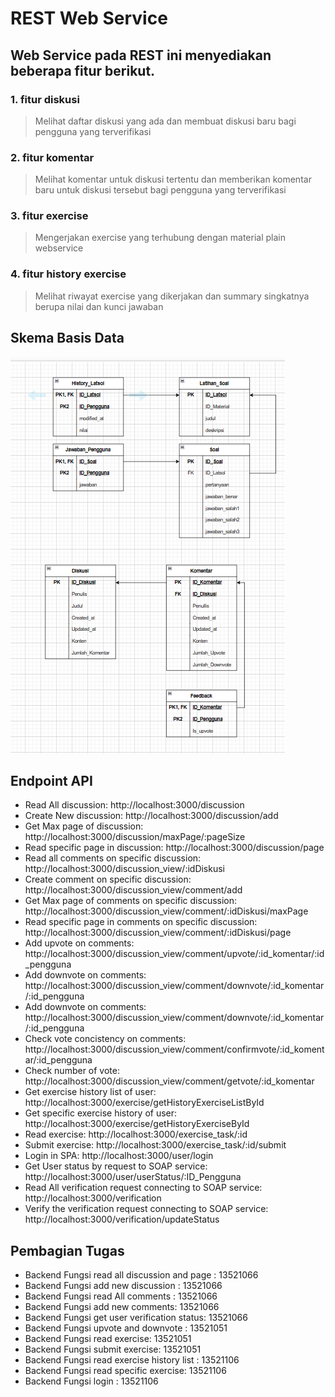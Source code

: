 # REST Web Service

## Web Service pada REST ini menyediakan beberapa fitur berikut.

### 1. fitur diskusi

> Melihat daftar diskusi yang ada dan membuat diskusi baru bagi pengguna yang terverifikasi

### 2. fitur komentar

> Melihat komentar untuk diskusi tertentu dan memberikan komentar baru untuk diskusi tersebut bagi pengguna yang terverifikasi

### 3. fitur exercise

> Mengerjakan exercise yang terhubung dengan material plain webservice

### 4. fitur history exercise

> Melihat riwayat exercise yang dikerjakan dan summary singkatnya berupa nilai dan kunci jawaban

## Skema Basis Data

<img src="assets/RESTSChema.png" alt="Course page">

## Endpoint API

- Read All discussion: http://localhost:3000/discussion
- Create New discussion: http://localhost:3000/discussion/add
- Get Max page of discussion: http://localhost:3000/discussion/maxPage/:pageSize
- Read specific page in discussion: http://localhost:3000/discussion/page
- Read all comments on specific discussion: http://localhost:3000/discussion_view/:idDiskusi
- Create comment on specific discussion: http://localhost:3000/discussion_view/comment/add
- Get Max page of comments on specific discussion: http://localhost:3000/discussion_view/comment/:idDiskusi/maxPage
- Read specific page in comments on specific discussion: http://localhost:3000/discussion_view/comment/:idDiskusi/page
- Add upvote on comments: http://localhost:3000/discussion_view/comment/upvote/:id_komentar/:id_pengguna
- Add downvote on comments: http://localhost:3000/discussion_view/comment/downvote/:id_komentar/:id_pengguna
- Add downvote on comments: http://localhost:3000/discussion_view/comment/downvote/:id_komentar/:id_pengguna
- Check vote concistency on comments: http://localhost:3000/discussion_view/comment/confirmvote/:id_komentar/:id_pengguna
- Check number of vote: http://localhost:3000/discussion_view/comment/getvote/:id_komentar
- Get exercise history list of user: http://localhost:3000/exercise/getHistoryExerciseListById
- Get specific exercise history of user: http://localhost:3000/exercise/getHistoryExerciseById
- Read exercise: http://localhost:3000/exercise_task/:id
- Submit exercise: http://localhost:3000/exercise_task/:id/submit
- Login in SPA: http://localhost:3000/user/login
- Get User status by request to SOAP service: http://localhost:3000/user/userStatus/:ID_Pengguna
- Read All verification request connecting to SOAP service: http://localhost:3000/verification
- Verify the verification request connecting to SOAP service: http://localhost:3000/verification/updateStatus

## Pembagian Tugas

- Backend Fungsi read all discussion and page : 13521066
- Backend Fungsi add new discussion : 13521066
- Backend Fungsi read All comments : 13521066
- Backend Fungsi add new comments: 13521066
- Backend Fungsi get user verification status: 13521066
- Backend Fungsi upvote and downvote : 13521051
- Backend Fungsi read exercise: 13521051
- Backend Fungsi submit exercise: 13521051
- Backend Fungsi read exercise history list : 13521106
- Backend Fungsi read specific exercise: 13521106
- Backend Fungsi login : 13521106
